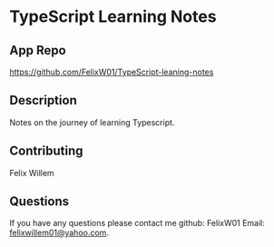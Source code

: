 # TypeScript Learning Notes

## App Repo 
https://github.com/FelixW01/TypeScript-leaning-notes

## Description
Notes on the journey of learning Typescript.

## Contributing
Felix Willem

## Questions
If you have any questions please contact me github: FelixW01 Email: felixwillem01@yahoo.com.
